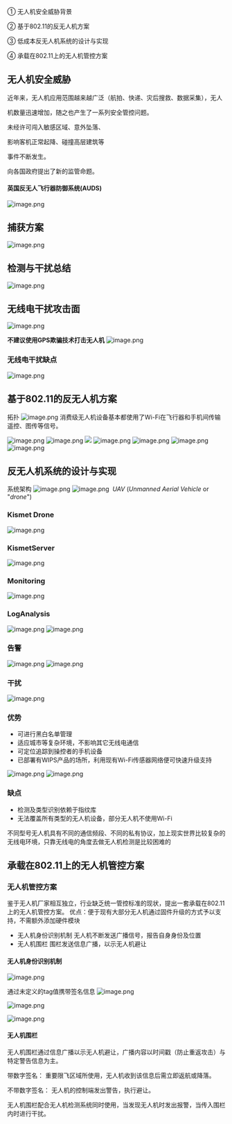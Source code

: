① 无人机安全威胁背景

② 基于802.11的反无人机方案

③ 低成本反无人机系统的设计与实现

④ 承载在802.11上的无人机管控方案


## 无人机安全威胁
近年来，无人机应用范围越来越广泛（航拍、快递、灾后搜救、数据采集），无人

机数量迅速增加，随之也产生了一系列安全管控问题。

未经许可闯入敏感区域、意外坠落、

影响客机正常起降、碰撞高层建筑等

事件不断发生。

向各国政府提出了新的监管命题。


#### 英国反无人飞行器防御系统(AUDS)
![image.png](https://gitee.com/hxc8/images10/raw/master/img/202408071441711.png)
## 捕获方案
![image.png](https://gitee.com/hxc8/images10/raw/master/img/202408071446354.png)
## 检测与干扰总结
![image.png](https://gitee.com/hxc8/images10/raw/master/img/202408071448058.png)
## 无线电干扰攻击面
![image.png](https://gitee.com/hxc8/images10/raw/master/img/202408071452420.png)

**不建议使用GPS欺骗技术打击无人机**
![image.png](https://gitee.com/hxc8/images10/raw/master/img/202408071522763.png)
### 无线电干扰缺点
![image.png](https://gitee.com/hxc8/images10/raw/master/img/202408071523507.png)
## 基于802.11的反无人机方案
拓扑
![image.png](https://gitee.com/hxc8/images10/raw/master/img/202408071526275.png)
消费级无人机设备基本都使用了Wi-Fi在飞行器和手机间传输遥控、图传等信号。

![image.png](https://gitee.com/hxc8/images10/raw/master/img/202408071529641.png)
![image.png](https://gitee.com/hxc8/images10/raw/master/img/202408071529079.png)
![](https://gitee.com/hxc8/images10/raw/master/img/202408071529603.png)
![image.png](https://gitee.com/hxc8/images10/raw/master/img/202408071531008.png)
![image.png](https://gitee.com/hxc8/images10/raw/master/img/202408071531724.png)
![image.png](https://gitee.com/hxc8/images10/raw/master/img/202408071532598.png)
![image.png](https://gitee.com/hxc8/images10/raw/master/img/202408071532320.png)
## 反无人机系统的设计与实现
系统架构
![image.png](https://gitee.com/hxc8/images10/raw/master/img/202408071533881.png)
![image.png](https://gitee.com/hxc8/images10/raw/master/img/202408071534051.png)
 _UAV_ (_Unmanned Aerial Vehicle_ or "_drone_")
### Kismet Drone
![image.png](https://gitee.com/hxc8/images10/raw/master/img/202408071535304.png)
### KismetServer
![image.png](https://gitee.com/hxc8/images10/raw/master/img/202408071536594.png)

### Monitoring
![image.png](https://gitee.com/hxc8/images10/raw/master/img/202408071537137.png)
### LogAnalysis
![image.png](https://gitee.com/hxc8/images10/raw/master/img/202408071537855.png)
![image.png](https://gitee.com/hxc8/images10/raw/master/img/202408071537499.png)
### 告警
![image.png](https://gitee.com/hxc8/images10/raw/master/img/202408071538362.png)
![image.png](https://gitee.com/hxc8/images10/raw/master/img/202408071538619.png)
### 干扰
![image.png](https://gitee.com/hxc8/images10/raw/master/img/202408071539515.png)
### 优势
- 可进行黑白名单管理
- 适应城市等复杂环境，不影响其它无线电通信
- 可定位追踪到操控者的手机设备
- 已部署有WIPS产品的场所，利用现有Wi-Fi传感器网络便可快速升级支持

![image.png](https://gitee.com/hxc8/images10/raw/master/img/202408071543801.png)
![image.png](https://gitee.com/hxc8/images10/raw/master/img/202408071543285.png)
### 缺点
- 检测及类型识别依赖于指纹库
- 无法覆盖所有类型的无人机设备，部分无人机不使用Wi-Fi

不同型号无人机具有不同的通信频段、不同的私有协议，加上现实世界比较复杂的无线电环境，只靠无线电的角度去做无人机检测是比较困难的


## 承载在802.11上的无人机管控方案
### 无人机管控方案
鉴于无人机厂家相互独立，行业缺乏统一管控标准的现状，提出一套承载在802.11上的无人机管控方案。
优点：便于现有大部分无人机通过固件升级的方式予以支持，不需额外添加硬件模块

- 无人机身份识别机制
  无人机不断发送广播信号，报告自身身份及位置
- 无人机围栏
  围栏发送信息广播，以示无人机避让
#### 无人机身份识别机制

![image.png](https://gitee.com/hxc8/images10/raw/master/img/202408071616160.png)


通过未定义的tag值携带签名信息
![image.png](https://gitee.com/hxc8/images10/raw/master/img/202408080907426.png)


![image.png](https://gitee.com/hxc8/images10/raw/master/img/202408080920204.png)

![image.png](https://gitee.com/hxc8/images10/raw/master/img/202408080920988.png)
#### 无人机围栏

无人机围栏通过信息广播以示无人机避让，广播内容以时间戳（防止重返攻击）与特定警告信息为主。

带数字签名：
重要限飞区域所使用，无人机收到该信息后需立即返航或降落。

不带数字签名：
无人机的控制端发出警告，执行避让。

无人机围栏配合无人机检测系统同时使用，当发现无人机时发出报警，当传入围栏内时进行干扰。


